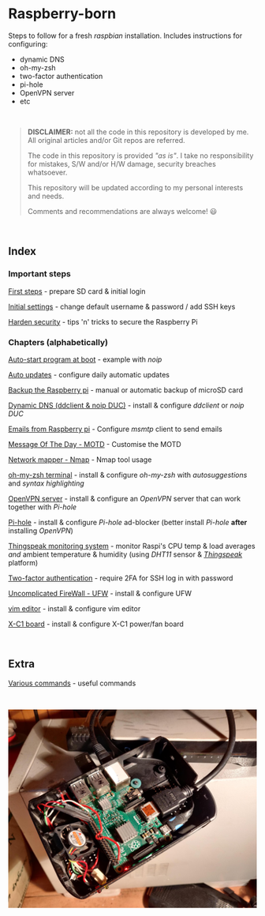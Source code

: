 # Raspberry-born

Steps to follow for a fresh *raspbian* installation. Includes instructions for configuring:

- dynamic DNS
- oh-my-zsh
- two-factor authentication
- pi-hole
- OpenVPN server
- etc

<br>

> **DISCLAIMER:** not all the code in this repository is developed by me. All original articles and/or Git repos are referred.
>
> The code in this repository is provided *"as is"*. I take no responsibility for mistakes, S/W and/or H/W damage, security breaches whatsoever.
>
> This repository will be updated according to my personal interests and needs.
> 
> Comments and recommendations are always welcome! :smiley:

<br>

## Index

### Important steps

[First steps](https://github.com/smyrnakis/raspberry-born/blob/main/chapters/first-steps.md) - prepare SD card & initial login

[Initial settings](https://github.com/smyrnakis/raspberry-born/blob/main/chapters/initial-settings.md) - change default username & password / add SSH keys

[Harden security](https://github.com/smyrnakis/raspberry-born/blob/main/chapters/harden.md) - tips 'n' tricks to secure the Raspberry Pi

### Chapters (alphabetically)

[Auto-start program at boot](https://github.com/smyrnakis/raspberry-born/blob/main/chapters/autostart.md) - example with *noip*

[Auto updates](https://github.com/smyrnakis/raspberry-born/blob/main/chapters/auto-updates.md) - configure daily automatic updates

[Backup the Raspberry pi](https://github.com/smyrnakis/raspberry-born/blob/main/chapters/backup.md) - manual or automatic backup of microSD card

[Dynamic DNS (ddclient & noip DUC)](https://github.com/smyrnakis/raspberry-born/blob/main/chapters/dynamic-dns.md) - install & configure *ddclient* or *noip DUC*

[Emails from Raspberry pi](https://github.com/smyrnakis/raspberry-born/blob/main/chapters/email.md) - Configure *msmtp* client to send emails

[Message Of The Day - MOTD](https://github.com/smyrnakis/raspberry-born/blob/main/chapters/motd.md) - Customise the MOTD

[Network mapper - Nmap](https://github.com/smyrnakis/raspberry-born/blob/main/chapters/nmap.md) - Nmap tool usage

[oh-my-zsh terminal](https://github.com/smyrnakis/raspberry-born/blob/main/chapters/zsh.md) - install & configure *oh-my-zsh* with *autosuggestions* and *syntax highlighting*

[OpenVPN server](https://github.com/smyrnakis/raspberry-born/blob/main/chapters/vpn.md) - install & configure an *OpenVPN* server that can work together with *Pi-hole*

[Pi-hole](https://github.com/smyrnakis/raspberry-born/blob/main/chapters/pihole.md) - install & configure *Pi-hole* ad-blocker (better install *Pi-hole* **after** installing *OpenVPN*)

[Thingspeak monitoring system](https://github.com/smyrnakis/raspberry-born/blob/main/chapters/thingSpeak.md) - monitor Raspi's CPU temp & load averages *and* ambient temperature & humidity (using *DHT11* sensor & [*Thingspeak*](https://thingspeak.com/) platform)

[Two-factor authentication](https://github.com/smyrnakis/raspberry-born/blob/main/chapters/2FA.md) - require 2FA for SSH log in with password

[Uncomplicated FireWall - UFW](https://github.com/smyrnakis/raspberry-born/blob/main/chapters/harden.md#uncomplicated-firewall-ufw) - install & configure UFW

[vim editor](https://github.com/smyrnakis/raspberry-born/blob/main/chapters/vim.md) - install & configure vim editor

[X-C1 board](https://github.com/smyrnakis/raspberry-born/blob/main/chapters/x-c1.md) - install & configure X-C1 power/fan board

<br>

## Extra

[Various commands](https://github.com/smyrnakis/raspberry-born/blob/main/chapters/extra.md) - useful commands

<br>

![open-raspi](img/openRaspi.jpeg)

<br>